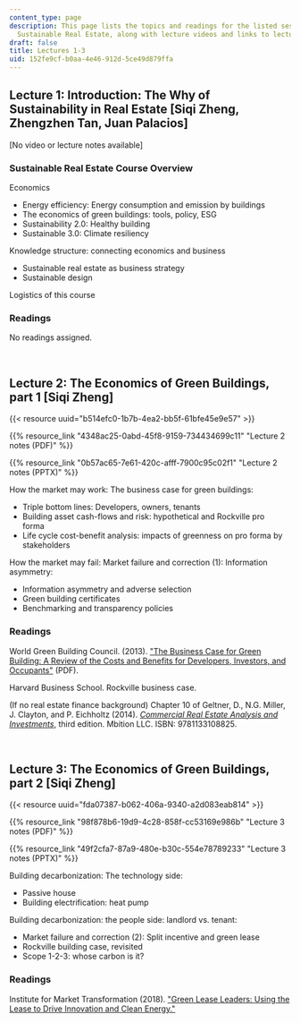 ```yaml
---
content_type: page
description: This page lists the topics and readings for the listed sessions of 11.350
  Sustainable Real Estate, along with lecture videos and links to lecture slides.
draft: false
title: Lectures 1-3
uid: 152fe9cf-b0aa-4e46-912d-5ce49d879ffa
---
```

## Lecture 1: Introduction: The Why of Sustainability in Real Estate \[Siqi Zheng, Zhengzhen Tan, Juan Palacios\] 

\[No video or lecture notes available\]

### Sustainable Real Estate Course Overview  

Economics  

- Energy efficiency: Energy consumption and emission by buildings  
- The economics of green buildings: tools, policy, ESG  
- Sustainability 2.0: Healthy building  
- Sustainable 3.0: Climate resiliency  

Knowledge structure: connecting economics and business  

- Sustainable real estate as business strategy  
- Sustainable design  

Logistics of this course

### Readings 

No readings assigned.

 

## Lecture 2: The Economics of Green Buildings, part 1 \[Siqi Zheng\] 

{{< resource uuid="b514efc0-1b7b-4ea2-bb5f-61bfe45e9e57" >}}

{{% resource_link "4348ac25-0abd-45f8-9159-734434699c11" "Lecture 2 notes (PDF)" %}}

{{% resource_link "0b57ac65-7e61-420c-afff-7900c95c02f1" "Lecture 2 notes (PPTX)" %}}

How the market may work: The business case for green buildings:  

- Triple bottom lines: Developers, owners, tenants  
- Building asset cash-flows and risk: hypothetical and Rockville pro forma  
- Life cycle cost-benefit analysis: impacts of greenness on pro forma by stakeholders  

How the market may fail: Market failure and correction (1): Information asymmetry:  

- Information asymmetry and adverse selection  
- Green building certificates  
- Benchmarking and transparency policies 

### Readings 

World Green Building Council. (2013). ["The Business Case for Green Building: A Review of the Costs and Benefits for Developers, Investors, and Occupants"](https://group.skanska.com/4af531/siteassets/sustainability/reporting-publications/reports-on-green-building/business_case_for_green_building_report_web_2013-03-13.pdf) (PDF).

Harvard Business School. Rockville business case.

(If no real estate finance background) Chapter 10 of Geltner, D., N.G. Miller, J. Clayton, and P. Eichholtz (2014). [*Commercial Real Estate Analysis and Investments*](https://www.amazon.com/Commercial-Real-Estate-Analysis-Investments/dp/1133108822), third edition. Mbition LLC. ISBN: 9781133108825.

 

## Lecture 3: The Economics of Green Buildings, part 2 \[Siqi Zheng\] 

{{< resource uuid="fda07387-b062-406a-9340-a2d083eab814" >}}

{{% resource_link "98f878b6-19d9-4c28-858f-cc53169e986b" "Lecture 3 notes (PDF)" %}}

{{% resource_link "49f2cfa7-87a9-480e-b30c-554e78789233" "Lecture 3 notes (PPTX)" %}}

Building decarbonization: The technology side:  

- Passive house  
- Building electrification: heat pump  

Building decarbonization: the people side: landlord vs. tenant:  

- Market failure and correction (2): Split incentive and green lease  
- Rockville building case, revisited  
- Scope 1-2-3: whose carbon is it?

### Readings 

Institute for Market Transformation (2018). ["Green Lease Leaders: Using the Lease to Drive Innovation and Clean Energy."](https://www.imt.org/resources/green-lease-leaders-using-the-lease-to-drive-innovation-and-clean-energy/)